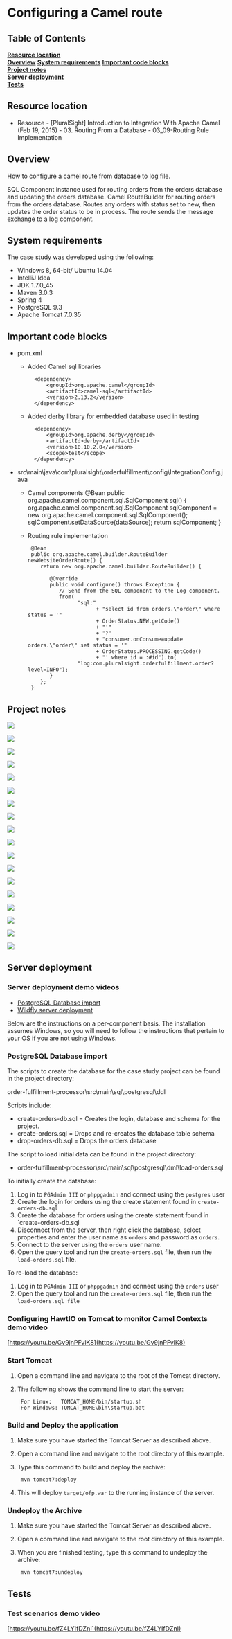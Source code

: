 # Configuring a Camel route

## Table of Contents
**[Resource location](#resource-location)**  
**[Overview](#overview)**
**[System requirements](#system-requirements)**
**[Important code blocks](#important-code-blocks)**  
**[Project notes](#project-notes)**  
**[Server deployment](#server-deployment)**  
**[Tests](#tests)**  

## Resource location
- Resource - [PluralSight] Introduction to Integration With Apache Camel (Feb 19, 2015) - 03. Routing From a Database - 03_09-Routing Rule Implementation

## Overview
How to configure a camel route from database to log file.

SQL Component instance used for routing orders from the orders database and updating the orders database. Camel RouteBuilder for routing orders from the orders database. Routes any orders with status set to new, then updates the order status to be in process. The route sends the message exchange to a log component.

## System requirements

The case study was developed using the following:

- Windows 8, 64-bit/ Ubuntu 14.04
- IntelliJ Idea
- JDK 1.7.0_45
- Maven 3.0.3
- Spring 4
- PostgreSQL 9.3
- Apache Tomcat 7.0.35

## Important code blocks

- pom.xml
	- Added Camel sql libraries

			<dependency>
				<groupId>org.apache.camel</groupId>
				<artifactId>camel-sql</artifactId>
				<version>2.13.2</version>	
			</dependency>
	
	- Added derby library for embedded database used in testing			

			<dependency>
				<groupId>org.apache.derby</groupId>
				<artifactId>derby</artifactId>
				<version>10.10.2.0</version>
				<scope>test</scope>
			</dependency>

- src\main\java\com\pluralsight\orderfulfillment\config\IntegrationConfig.java
	- Camel components
			@Bean
		   public org.apache.camel.component.sql.SqlComponent sql() {
		      org.apache.camel.component.sql.SqlComponent sqlComponent = new org.apache.camel.component.sql.SqlComponent();
		      sqlComponent.setDataSource(dataSource);
		      return sqlComponent;
		   }

	- Routing rule implementation

		   @Bean
		   public org.apache.camel.builder.RouteBuilder newWebsiteOrderRoute() {
		      return new org.apache.camel.builder.RouteBuilder() {
		
		         @Override
		         public void configure() throws Exception {
		            // Send from the SQL component to the Log component.
		            from(
		                  "sql:"
		                        + "select id from orders.\"order\" where status = '"
		                        + OrderStatus.NEW.getCode()
		                        + "'"
		                        + "?"
		                        + "consumer.onConsume=update orders.\"order\" set status = '"
		                        + OrderStatus.PROCESSING.getCode()
		                        + "' where id = :#id").to(
		                  "log:com.pluralsight.orderfulfillment.order?level=INFO");
		         }
		      };
		   }
			
	
## Project notes

![](https://raw.githubusercontent.com/kdnc/apache-camel-reference-application/master/routing/routing-from-database-vt-p-itiwac-ch0309/etc/2-apache-camel-intro-integration-m2-slides-page-002.jpg)

![](https://raw.githubusercontent.com/kdnc/apache-camel-reference-application/master/routing/routing-from-database-vt-p-itiwac-ch0309/etc/2-apache-camel-intro-integration-m2-slides-page-003.jpg)

![](https://raw.githubusercontent.com/kdnc/apache-camel-reference-application/master/routing/routing-from-database-vt-p-itiwac-ch0309/etc/2-apache-camel-intro-integration-m2-slides-page-004.jpg)

![](https://raw.githubusercontent.com/kdnc/apache-camel-reference-application/master/routing/routing-from-database-vt-p-itiwac-ch0309/etc/2-apache-camel-intro-integration-m2-slides-page-005.jpg)

![](https://raw.githubusercontent.com/kdnc/apache-camel-reference-application/master/routing/routing-from-database-vt-p-itiwac-ch0309/etc/2-apache-camel-intro-integration-m2-slides-page-006.jpg)

![](https://raw.githubusercontent.com/kdnc/apache-camel-reference-application/master/routing/routing-from-database-vt-p-itiwac-ch0309/etc/3-apache-camel-intro-integration-m3-slides-page-002.jpg)

![](https://raw.githubusercontent.com/kdnc/apache-camel-reference-application/master/routing/routing-from-database-vt-p-itiwac-ch0309/etc/3-apache-camel-intro-integration-m3-slides-page-003.jpg)

![](https://raw.githubusercontent.com/kdnc/apache-camel-reference-application/master/routing/routing-from-database-vt-p-itiwac-ch0309/etc/3-apache-camel-intro-integration-m3-slides-page-004.jpg)

![](https://raw.githubusercontent.com/kdnc/apache-camel-reference-application/master/routing/routing-from-database-vt-p-itiwac-ch0309/etc/3-apache-camel-intro-integration-m3-slides-page-005.jpg)

![](https://raw.githubusercontent.com/kdnc/apache-camel-reference-application/master/routing/routing-from-database-vt-p-itiwac-ch0309/etc/3-apache-camel-intro-integration-m3-slides-page-006.jpg)

![](https://raw.githubusercontent.com/kdnc/apache-camel-reference-application/master/routing/routing-from-database-vt-p-itiwac-ch0309/etc/3-apache-camel-intro-integration-m3-slides-page-007.jpg)

![](https://raw.githubusercontent.com/kdnc/apache-camel-reference-application/master/routing/routing-from-database-vt-p-itiwac-ch0309/etc/3-apache-camel-intro-integration-m3-slides-page-008.jpg)

![](https://raw.githubusercontent.com/kdnc/apache-camel-reference-application/master/routing/routing-from-database-vt-p-itiwac-ch0309/etc/3-apache-camel-intro-integration-m3-slides-page-009.jpg)

![](https://raw.githubusercontent.com/kdnc/apache-camel-reference-application/master/routing/routing-from-database-vt-p-itiwac-ch0309/etc/3-apache-camel-intro-integration-m3-slides-page-010.jpg)

![](https://raw.githubusercontent.com/kdnc/apache-camel-reference-application/master/routing/routing-from-database-vt-p-itiwac-ch0309/etc/3-apache-camel-intro-integration-m3-slides-page-011.jpg)

![](https://raw.githubusercontent.com/kdnc/apache-camel-reference-application/master/routing/routing-from-database-vt-p-itiwac-ch0309/etc/3-apache-camel-intro-integration-m3-slides-page-012.jpg)

![](https://raw.githubusercontent.com/kdnc/apache-camel-reference-application/master/routing/routing-from-database-vt-p-itiwac-ch0309/etc/3-apache-camel-intro-integration-m3-slides-page-013.jpg)

![](https://raw.githubusercontent.com/kdnc/apache-camel-reference-application/master/routing/routing-from-database-vt-p-itiwac-ch0309/etc/3-apache-camel-intro-integration-m3-slides-page-014.jpg)

## Server deployment

### Server deployment demo videos

- [PostgreSQL Database import](https://youtu.be/S6_cIeDQ0_w)
- [Wildfly server deployment](https://www.youtube.com/watch?v=K-SMhqBenIc)

Below are the instructions on a per-component basis. The installation assumes Windows, so you will need to follow the instructions that pertain to your OS if you are not using Windows.

### PostgreSQL Database import

The scripts to create the database for the case study project can be found in the project directory:

   order-fulfillment-processor\src\main\sql\postgresql\ddl

Scripts include:

- create-orders-db.sql = Creates the login, database and schema for the project.
- create-orders.sql = Drops and re-creates the database table schema
- drop-orders-db.sql = Drops the orders database

The script to load initial data can be found in the project directory:

- order-fulfillment-processor\src\main\sql\postgresql\dml\load-orders.sql
	
To initially create the database:

1. Log in to `PGAdmin III` or `phppgadmin` and connect using the `postgres` user
2. Create the login for orders using the create statement found in `create-orders-db.sql`
3. Create the database for orders using the create statement found in `create-orders-db.sql
4. Disconnect from the server, then right click the database, select properties and enter the user name as `orders` and password as `orders`.
5. Connect to the server using the `orders` user name. 
6. Open the query tool and run the `create-orders.sql` file, then run the `load-orders.sql` file.

To re-load the database:

1. Log in to `PGAdmin III` or `phppgadmin` and connect using the `orders` user
2. Open the query tool and run the `create-orders.sql` file, then run the `load-orders.sql file`

### Configuring HawtIO on Tomcat to monitor Camel Contexts demo video

[https://youtu.be/Gv9jnPFvlK8](https://youtu.be/Gv9jnPFvlK8)

### Start Tomcat
1. Open a command line and navigate to the root of the Tomcat directory.
2. The following shows the command line to start the server:

        For Linux:   TOMCAT_HOME/bin/startup.sh
        For Windows: TOMCAT_HOME\bin\startup.bat

### Build and Deploy the application
1. Make sure you have started the Tomcat Server as described above.
2. Open a command line and navigate to the root directory of this example.
3. Type this command to build and deploy the archive:

        mvn tomcat7:deploy  

4. This will deploy `target/ofp.war` to the running instance of the server.

### Undeploy the Archive
1. Make sure you have started the Tomcat Server as described above.
2. Open a command line and navigate to the root directory of this example.
3. When you are finished testing, type this command to undeploy the archive:

        mvn tomcat7:undeploy

## Tests

### Test scenarios demo video

[https://youtu.be/fZ4LYIfDZnI](https://youtu.be/fZ4LYIfDZnI)